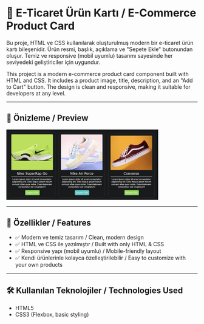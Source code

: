 # 🛒 E-Ticaret Ürün Kartı / E-Commerce Product Card

Bu proje, HTML ve CSS kullanılarak oluşturulmuş modern bir e-ticaret ürün kartı bileşenidir. Ürün resmi, başlık, açıklama ve "Sepete Ekle" butonundan oluşur. Temiz ve responsive (mobil uyumlu) tasarımı sayesinde her seviyedeki geliştiriciler için uygundur.

This project is a modern e-commerce product card component built with HTML and CSS. It includes a product image, title, description, and an "Add to Cart" button. The design is clean and responsive, making it suitable for developers at any level.

---

## 📸 Önizleme / Preview

<img src="preview.png" alt="Ürün Kartı Önizleme" width="400">




---

## 🚀 Özellikler / Features

- ✅ Modern ve temiz tasarım / Clean, modern design  
- ✅ HTML ve CSS ile yazılmıştır / Built with only HTML & CSS  
- ✅ Responsive yapı (mobil uyumlu) / Mobile-friendly layout  
- ✅ Kendi ürünlerinle kolayca özelleştirilebilir / Easy to customize with your own products  

---

## 🛠️ Kullanılan Teknolojiler / Technologies Used

- HTML5  
- CSS3 (Flexbox, basic styling)